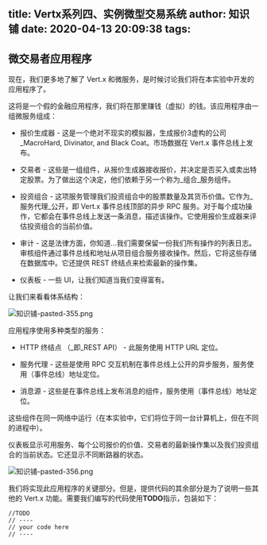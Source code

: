 title: Vertx系列四、实例微型交易系统
author: 知识铺
date: 2020-04-13 20:09:38
tags:
---
## 微交易者应用程序

现在，我们更多地了解了 Vert.x 和微服务，是时候讨论我们将在本实验中开发的应用程序了。

这将是一个假的金融应用程序，我们将在那里赚钱（虚拟）的钱。该应用程序由一组微服务组成：

*   报价生成器 - 这是一个绝对不现实的模拟器，生成报价3虚构的公司_MacroHard, Divinator, and Black Coat。市场数据在 Vert.x 事件总线上发布。

*   交易者 - 这些是一组组件，从报价生成器接收报价，并决定是否买入或卖出特定股票。为了做出这个决定，他们依赖于另一个称为_组合_服务组件。

*   投资组合 - 这项服务管理我们投资组合中的股票数量及其货币价值。它作为_服务代理_公开，即 Vert.x 事件总线顶部的异步 RPC 服务。对于每个成功操作，它都会在事件总线上发送一条消息，描述该操作。它使用报价生成器来评估投资组合的当前价值。

*   审计 - 这是法律方面，你知道...我们需要保留一份我们所有操作的列表日志。审核组件通过事件总线和地址从项目组合服务接收操作。然后，它将这些存储在数据库中。它还提供 REST 终结点来检索最新的操作集。

*   仪表板 - 一些 UI，让我们知道当我们变得富有。

让我们来看看体系结构：

 
![知识铺-pasted-355.png](https:\/\/blog.zshipu.com/tlg/images/pasted-355.png)

应用程序使用多种类型的服务：

*   HTTP 终结点 （_即_REST API） - 此服务使用 HTTP URL 定位。

*   服务代理 - 这些是使用 RPC 交互机制在事件总线上公开的异步服务，服务使用（事件总线）地址定位。

*   消息源 - 这些是在事件总线上发布消息的组件，服务使用（事件总线）地址定位。

这些组件在同一网络中运行（在本实验中，它们将位于同一台计算机上，但在不同的进程中）。

仪表板显示可用服务、每个公司报价的价值、交易者的最新操作集以及我们投资组合的当前状态。它还显示不同断路器的状态。

 
![知识铺-pasted-356.png](https:\/\/blog.zshipu.com/tlg/images/pasted-356.png)

我们将实现此应用程序的关键部分。但是，提供代码的其余部分是为了说明一些其他的 Vert.x 功能。需要我们编写的代码使用**TODO**指示，包装如下：

 ```
 //TODO
// ----
// your code here
// ----
```

